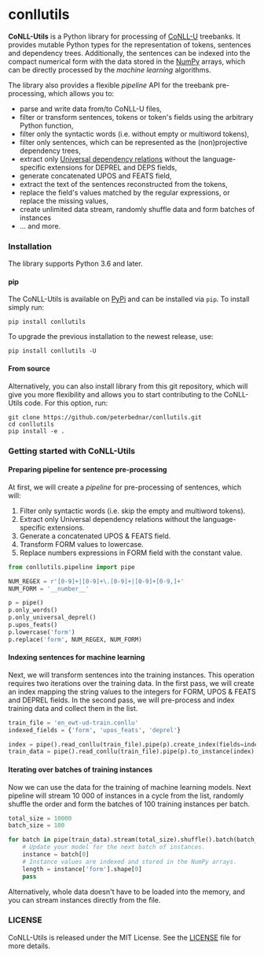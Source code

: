 # conllutils

**CoNLL-Utils** is a Python library for processing of [CoNLL-U](https://universaldependencies.org) treebanks. It
provides mutable Python types for the representation of tokens, sentences and dependency trees. Additionally, the 
sentences can be indexed into the compact numerical form with the data stored in the [NumPy](https://numpy.org)
arrays, which can be directly processed by the _machine learning_ algorithms.

The library also provides a flexible _pipeline_ API for the treebank pre-processing, which allows you to:
* parse and write data from/to CoNLL-U files,
* filter or transform sentences, tokens or token's fields using the arbitrary Python function,
* filter only the syntactic words (i.e. without empty or multiword tokens),
* filter only sentences, which can be represented as the (non)projective dependency trees,
* extract only [Universal dependency relations](https://universaldependencies.org/u/dep/index.html) without 
  the language-specific extensions for DEPREL and DEPS fields,
* generate concatenated UPOS and FEATS field,
* extract the text of the sentences reconstructed from the tokens,
* replace the field's values matched by the regular expressions, or replace the missing values,
* create unlimited data stream, randomly shuffle data and form batches of instances
* ... and more.

### Installation

The library supports Python 3.6 and later.

#### pip

The CoNLL-Utils is available on [PyPi](https://pypi.python.org/pypi) and can be installed via `pip`. To install simply
run:
```
pip install conllutils
```

To upgrade the previous installation to the newest release, use:
```
pip install conllutils -U
```

#### From source

Alternatively, you can also install library from this git repository, which will give you more flexibility and allows
you to start contributing to the CoNLL-Utils code. For this option, run:
```
git clone https://github.com/peterbednar/conllutils.git
cd conllutils
pip install -e .
```

### Getting started with CoNLL-Utils

#### Preparing pipeline for sentence pre-processing

At first, we will create a _pipeline_ for pre-processing of sentences, which will:
1. Filter only syntactic words (i.e. skip the empty and multiword tokens).
2. Extract only Universal dependency relations without the language-specific extensions.
3. Generate a concatenated UPOS & FEATS field.
4. Transform FORM values to lowercase.
5. Replace numbers expressions in FORM field with the constant value.

```python
from conllutils.pipeline import pipe

NUM_REGEX = r'[0-9]+|[0-9]+\.[0-9]+|[0-9]+[0-9,]+'
NUM_FORM = '__number__'

p = pipe()
p.only_words()
p.only_universal_deprel()
p.upos_feats()
p.lowercase('form')
p.replace('form', NUM_REGEX, NUM_FORM)
```

#### Indexing sentences for machine learning

Next, we will transform sentences into the training instances. This operation requires two iterations over the training
data. In the first pass, we will create an index mapping the string values to the integers for FORM, UPOS & FEATS and
DEPREL fields. In the second pass, we will pre-process and index training data and collect them in the list.

```python
train_file = 'en_ewt-ud-train.conllu'
indexed_fields = {'form', 'upos_feats', 'deprel'}

index = pipe().read_conllu(train_file).pipe(p).create_index(fields=indexed_fields)
train_data = pipe().read_conllu(train_file).pipe(p).to_instance(index).collect()
```

#### Iterating over batches of training instances

Now we can use the data for the training of machine learning models. Next pipeline will stream 10 000 of instances in a
cycle from the list, randomly shuffle the order and form the batches of 100 training instances per batch.

```python
total_size = 10000
batch_size = 100

for batch in pipe(train_data).stream(total_size).shuffle().batch(batch_size):
    # Update your model for the next batch of instances.
    instance = batch[0]
    # Instance values are indexed and stored in the NumPy arrays.
    length = instance['form'].shape[0]
    pass
```

Alternatively, whole data doesn't have to be loaded into the memory, and you can stream instances directly from the
file.

### LICENSE

CoNLL-Utils is released under the MIT License. See the [LICENSE](https://github.com/peterbednar/conllutils/blob/master/LICENSE)
file for more details.
